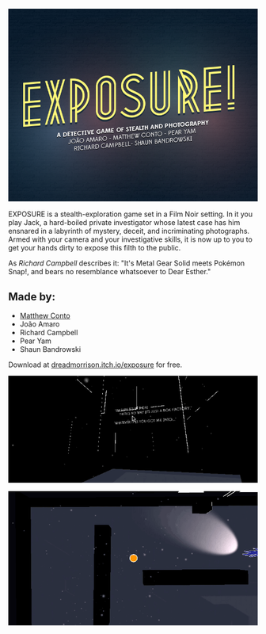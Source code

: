 ![](https://raw.githubusercontent.com/drfuzzyness/NoirSnap/conto/Marketing/EXPOSURE-02.png)

EXPOSURE is a stealth-exploration game set in a Film Noir setting. In it you play Jack, a hard-boiled private investigator whose latest case has him ensnared in a labyrinth of mystery, deceit, and incriminating photographs. Armed with your camera and your investigative skills, it is now up to you to get your hands dirty to expose this filth to the public.

As *Richard Campbell* describes it: "It's Metal Gear Solid meets Pokémon Snap!, and bears no resemblance whatsoever to Dear Esther."

## Made by:

- [Matthew Conto](https://twitter.com/drfuzzyness)
- João Amaro
- Richard Campbell
- Pear Yam
- Shaun Bandrowski

Download at [dreadmorrison.itch.io/exposure](http://dreadmorrison.itch.io/exposure) for free.

![](https://raw.githubusercontent.com/drfuzzyness/NoirSnap/conto/Marketing/dialogue.gif)

![](https://raw.githubusercontent.com/drfuzzyness/NoirSnap/conto/Marketing/damn-whered-you-go.gif)